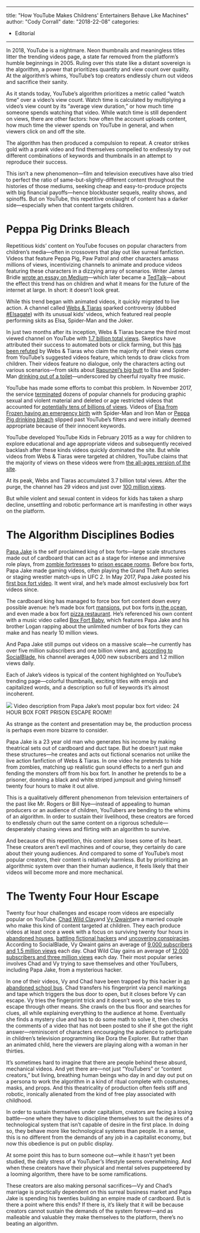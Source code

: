 
---
title: "How YouTube Makes Childrens' Entertainers Behave Like Machines"
author: "Cody Corrall"
date: "2018-22-08"
categories:
- Editorial
---

In 2018, YouTube is a nightmare. Neon thumbnails and meaningless titles litter the trending videos page, a state far removed from the platform’s humble beginnings in 2005. Ruling over this state like a distant sovereign is the algorithm, a power that prioritizes quantity and view count over quality. At the algorithm’s whims, YouTube’s top creators endlessly churn out videos and sacrifice their sanity.

As it stands today, YouTube’s algorithm prioritizes a metric called “watch time” over a video’s view count. Watch time is calculated by multiplying a video’s view count by its “average view duration,” or how much time someone spends watching that video. While watch time is still dependent on views, there are other factors: how often the account uploads content, how much time the viewer spends on YouTube in general, and when viewers click on and off the site.

The algorithm has then produced a compulsion to repeat. A creator strikes gold with a prank video and find themselves compelled to endlessly try out different combinations of keywords and thumbnails in an attempt to reproduce their success.

This isn’t a new phenomenon—film and television executives have also tried to perfect the ratio of same-but-slightly-different content throughout the histories of those mediums, seeking cheap and easy-to-produce projects with big financial payoffs—hence blockbuster sequels, reality shows, and spinoffs. But on YouTube, this repetitive onslaught of content has a darker side—especially when that content targets children.

# Peppa Pig Drinks Bleach

Repetitious kids’ content on YouTube focuses on popular characters from children&#8217;s media—often in crossovers that play out like surreal fanfiction. Videos that feature Peppa Pig, Paw Patrol and other characters amass millions of views, incentivizing channels to animate and produce videos featuring these characters in a dizzying array of scenarios. Writer James Bridle [wrote an essay on Medium](https://medium.com/@jamesbridle/something-is-wrong-on-the-internet-c39c471271d2)—which later became a [TedTalk](https://www.youtube.com/watch?v=v9EKV2nSU8w)—about the effect this trend has on children and what it means for the future of the internet at large. In short: it doesn’t look great.

While this trend began with animated videos, it quickly migrated to live action. A channel called [Webs & Tiaras](https://www.youtube.com/channel/UCYlZwrkxr3IpZlhfEY8hhFg/videos) sparked controversy (dubbed [#Elsagate](https://www.reddit.com/r/ElsaGate/)) with its unusual kids’ videos, which featured real people performing skits as Elsa, Spider-Man and the Joker. 

In just two months after its inception, Webs & Tiaras became the third most viewed channel on YouTube with [1.7 billion total views](https://www.tubefilter.com/2016/06/28/top-100-most-viewed-youtube-channels-worldwide-may-2016/). Skeptics have attributed their success to automated bots or click farming, but this [has been refuted](https://www.tubefilter.com/2017/02/02/youtube-bizarre-trend-adults-spider-man-elsa-costumes/) by Webs & Tiaras who claim the majority of their views come from YouTube’s suggested videos feature, which tends to draw clicks from children. Their videos feature no dialogue, only the characters acting out various scenarios—from skits about [Rapunzel’s big butt](https://www.youtube.com/watch?v=6cIy7YAHSRo) to Elsa and Spider-Man [drinking out of a toilet](https://www.youtube.com/watch?v=MDOamSDXRb0)—underscored by cheerful royalty free music.

YouTube has made some efforts to combat this problem. In November 2017, the service [terminated](https://deadline.com/2017/11/youtube-begins-purging-non-family-friendly-content-from-site-as-advertisers-react-1202214443/) dozens of popular channels for producing graphic sexual and violent material and deleted or age restricted videos that accounted for[ potentially tens of billions of views](https://www.tubefilter.com/2017/11/20/youtube-purge-kids-videos-billions-views/). Videos of [Elsa from Frozen having an emergency birth](https://www.youtube.com/watch?v=h-bY8U53FjU&amp;list=PLG43PrkFfxi5H3Qukpkrs5FmmF472Dhec) with Spider-Man and Iron Man or [Peppa Pig drinking bleach](https://www.youtube.com/watch?v=owm0ZgAVEWU) slipped past YouTube’s filters and were initially deemed appropriate because of their innocent keywords.

YouTube developed YouTube Kids in February 2015 as a way for children to explore educational and age appropriate videos and subsequently received backlash after these kinds videos quickly dominated the site. But while videos from Webs & Tiaras were targeted at children, YouTube claims that the majority of views on these videos were from [the all-ages version of the site](https://www.tubefilter.com/2017/11/10/youtube-kids-inappropriate-videos/).

At its peak, Webs and Tiaras accumulated 3.7 billion total views. After the purge, the channel has 29 videos and just over [100 million views](https://socialblade.com/youtube/channel/UCYlZwrkxr3IpZlhfEY8hhFg).

But while violent and sexual content in videos for kids has taken a sharp decline, unsettling and robotic performance art is manifesting in other ways on the platform.

# The Algorithm Disciplines Bodies

[Papa Jake](https://www.youtube.com/user/Team0Epiphany/videos) is the self proclaimed king of box forts—large scale structures made out of cardboard that can act as a stage for intense and immersive role plays, from [zombie fortresses](https://www.youtube.com/watch?v=7p4Z2hB4yyA) to [prison escape rooms](https://www.youtube.com/watch?v=4oqvNR1o3Zo). Before box forts, Papa Jake made gaming videos, often playing the Grand Theft Auto series or staging wrestler match-ups in UFC 2. In May 2017, Papa Jake posted his [first box fort video](https://www.youtube.com/watch?v=2EQVbo0jX08). It went viral, and he’s made almost exclusively box fort videos since.

The cardboard king has managed to force box fort content down every possible avenue: he’s made box fort [mansions](https://www.youtube.com/watch?v=KBMtLuhZwt8), put box forts [in the ocean](https://www.youtube.com/watch?v=Uc16V58rZPA), and even made a box fort [pizza restaurant](https://www.youtube.com/watch?v=ePCQpTcR5ro). He’s referenced his own content with a music video called [Box Fort Baby](https://www.youtube.com/watch?v=-IgvPPniOrU), which features Papa Jake and his brother Logan rapping about the unlimited number of box forts they can make and has nearly 10 million views. 

And Papa Jake still pumps out videos on a massive scale—he currently has over five million subscribers and one billion views and, [according to SocialBlade](https://www.wired.com/story/spiders-put-on-face-paint-and-fake-eyelashes/), his channel averages 4,000 new subscribers and 1.2 million views daily. 

Each of Jake’s videos is typical of the content highlighted on YouTube’s trending page—colorful thumbnails, exciting titles with emojis and capitalized words, and a description so full of keywords it’s almost incoherent.

![](https://i0.wp.com/vrvblog.co/wp-content/uploads/2018/08/image1-1.png?resize=1170%2C374&#038;ssl=1)
Video description from Papa Jake’s most popular box fort video: 24 HOUR BOX FORT PRISON ESCAPE ROOM!!

As strange as the content and presentation may be, the production process is perhaps even more bizarre to consider. 

Papa Jake is a 23 year old man who generates his income by making theatrical sets out of cardboard and duct tape. But he doesn’t just make these structures—he creates and acts out fictional scenarios not unlike the live action fanfiction of Webs & Tiaras. In one video he pretends to hide from zombies, matching up realistic gun sound effects to a nerf gun and fending the monsters off from his box fort. In another he pretends to be a prisoner, donning a black and white striped jumpsuit and giving himself twenty four hours to make it out alive.

This is a qualitatively different phenomenon from television entertainers of the past like Mr. Rogers or Bill Nye—instead of appealing to human producers or an audience of children, YouTubers are bending to the whims of an algorithm. In order to sustain their livelihood, these creators are forced to endlessly churn out the same content on a rigorous schedule—desperately chasing views and flirting with an algorithm to survive.

And because of this repetition, this content also loses some of its heart. These creators aren’t evil machines and of course, they certainly do care about their young audiences. And compared to some of YouTube’s most popular creators, their content is relatively harmless. But by prioritizing an algorithmic system over than their human audience, it feels likely that their videos will become more and more mechanical.

# The Twenty Four Hour Escape

Twenty four hour challenges and escape room videos are especially popular on YouTube. [Chad Wild Clay](https://www.youtube.com/user/chadwildclay)and [Vy Qwaint](https://www.youtube.com/user/VyQwaint)are a married couple who make this kind of content targeted at children. They each produce videos at least once a week with a focus on surviving twenty four hours in [abandoned houses](https://www.youtube.com/watch?v=4xqnqztY6jo), [battling fictional hackers](https://www.youtube.com/watch?v=hgdw9tXGbqs) and [uncovering conspiracies](https://www.youtube.com/watch?v=mQ8IxnKPTl0). According to SocialBlade, Vy Qwaint gains an average of [9,000 subscribers and 1.5 million views](https://socialblade.com/youtube/user/vyqwaint) each day. Chad Wild Clay gains an average of [12,000 subscribers and three million views](https://socialblade.com/youtube/user/chadwildclay) each day. Their most popular series involves Chad and Vy trying to save themselves and other YouTubers, including Papa Jake, from a mysterious hacker.

In one of their videos, Vy and Chad have been trapped by this hacker in [an abandoned school bus](https://www.youtube.com/watch?v=R8b1bF44qT0). Chad transfers his fingerprint via pencil markings and tape which triggers the bus door to open, but it closes before Vy can escape. Vy tries the fingerprint trick and it doesn’t work, so she tries to escape through other means. She crawls on the bus floor and searches for clues, all while explaining everything to the audience at home. Eventually she finds a mystery clue and has to do some math to solve it, then checks the comments of a video that has not been posted to she if she got the right answer—reminiscent of characters encouraging the audience to participate in children&#8217;s television programming like Dora the Explorer. But rather than an animated child, here the viewers are playing along with a woman in her thirties.

It’s sometimes hard to imagine that there are people behind these absurd, mechanical videos. And yet there are—not just “YouTubers” or “content creators,” but living, breathing human beings who day in and day out put on a persona to work the algorithm in a kind of ritual complete with costumes, masks, and props. And this theatricality of production often feels stiff and robotic, ironically alienated from the kind of free play associated with childhood. 

In order to sustain themselves under capitalism, creators are facing a losing battle—one where they have to discipline themselves to suit the desires of a technological system that isn’t capable of desire in the first place. In doing so, they behave more like technological systems than people. In a sense, this is no different from the demands of any job in a capitalist economy, but now this obedience is put on public display. 

At some point this has to burn someone out—while it hasn’t yet been studied, the daily stress of a YouTuber’s lifestyle seems overwhelming. And when these creators have their physical and mental selves puppeteered by a looming algorithm, there have to be some ramifications.

These creators are also making personal sacrifices—Vy and Chad’s marriage is practically dependent on this surreal business market and Papa Jake is spending his twenties building an empire made of cardboard. But is there a point where this ends? If there is, it’s likely that it will be because creators cannot sustain the demands of the system forever—and as malleable and valuable they make themselves to the platform, there’s no beating an algorithm.
